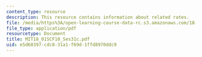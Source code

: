 ```yaml
---
content_type: resource
description: This resource contains information about related rates.
file: /media/https%3A/open-learning-course-data-rc.s3.amazonaws.com/18-01sc-single-variable-calculus-fall-2010/e5d68397cdc831a1f69d1ffd8970ddc9_MIT18_01SCF10_Ses31c.pdf
file_type: application/pdf
resourcetype: Document
title: MIT18_01SCF10_Ses31c.pdf
uid: e5d68397-cdc8-31a1-f69d-1ffd8970ddc9
---
```

